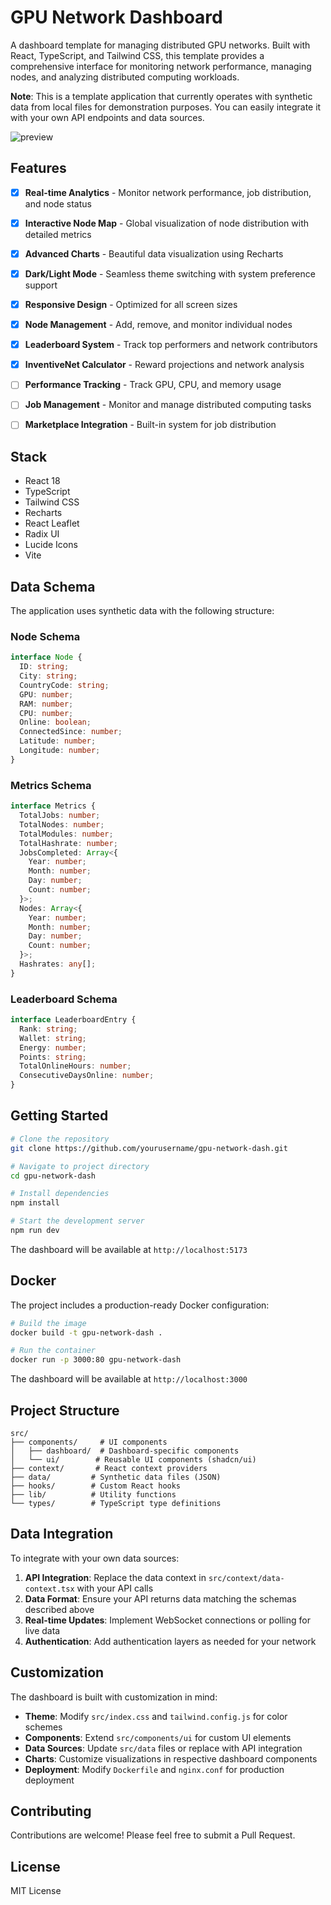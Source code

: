 # GPU Network Dashboard

A dashboard template for managing distributed GPU networks. Built with React, TypeScript, and Tailwind CSS, this template provides a comprehensive interface for monitoring network performance, managing nodes, and analyzing distributed computing workloads.

**Note**: This is a template application that currently operates with synthetic data from local files for demonstration purposes. You can easily integrate it with your own API endpoints and data sources.

![preview](https://github.com/user-attachments/assets/d5f038ea-5a53-409e-87f9-a13b5a92d3bc)

## Features

- [x] **Real-time Analytics** - Monitor network performance, job distribution, and node status
- [x] **Interactive Node Map** - Global visualization of node distribution with detailed metrics
- [x] **Advanced Charts** - Beautiful data visualization using Recharts
- [x] **Dark/Light Mode** - Seamless theme switching with system preference support
- [x] **Responsive Design** - Optimized for all screen sizes
- [x] **Node Management** - Add, remove, and monitor individual nodes
- [x] **Leaderboard System** - Track top performers and network contributors
- [x] **InventiveNet Calculator** - Reward projections and network analysis
- [ ] **Performance Tracking** - Track GPU, CPU, and memory usage
- [ ] **Job Management** - Monitor and manage distributed computing tasks
- [ ] **Marketplace Integration** - Built-in system for job distribution


## Stack

- React 18
- TypeScript
- Tailwind CSS
- Recharts
- React Leaflet
- Radix UI
- Lucide Icons
- Vite

## Data Schema

The application uses synthetic data with the following structure:

### Node Schema
```typescript
interface Node {
  ID: string;
  City: string;
  CountryCode: string;
  GPU: number;
  RAM: number;
  CPU: number;
  Online: boolean;
  ConnectedSince: number;
  Latitude: number;
  Longitude: number;
}
```

### Metrics Schema
```typescript
interface Metrics {
  TotalJobs: number;
  TotalNodes: number;
  TotalModules: number;
  TotalHashrate: number;
  JobsCompleted: Array<{
    Year: number;
    Month: number;
    Day: number;
    Count: number;
  }>;
  Nodes: Array<{
    Year: number;
    Month: number;
    Day: number;
    Count: number;
  }>;
  Hashrates: any[];
}
```

### Leaderboard Schema
```typescript
interface LeaderboardEntry {
  Rank: string;
  Wallet: string;
  Energy: number;
  Points: string;
  TotalOnlineHours: number;
  ConsecutiveDaysOnline: number;
}
```

## Getting Started

```bash
# Clone the repository
git clone https://github.com/yourusername/gpu-network-dash.git

# Navigate to project directory
cd gpu-network-dash

# Install dependencies
npm install

# Start the development server
npm run dev
```

The dashboard will be available at `http://localhost:5173`

## Docker

The project includes a production-ready Docker configuration:

```bash
# Build the image
docker build -t gpu-network-dash .

# Run the container
docker run -p 3000:80 gpu-network-dash
```

The dashboard will be available at `http://localhost:3000`

## Project Structure

```
src/
├── components/     # UI components
│   ├── dashboard/  # Dashboard-specific components
│   └── ui/        # Reusable UI components (shadcn/ui)
├── context/       # React context providers
├── data/         # Synthetic data files (JSON)
├── hooks/        # Custom React hooks
├── lib/          # Utility functions
└── types/        # TypeScript type definitions
```

## Data Integration

To integrate with your own data sources:

1. **API Integration**: Replace the data context in `src/context/data-context.tsx` with your API calls
2. **Data Format**: Ensure your API returns data matching the schemas described above
3. **Real-time Updates**: Implement WebSocket connections or polling for live data
4. **Authentication**: Add authentication layers as needed for your network

## Customization

The dashboard is built with customization in mind:

- **Theme**: Modify `src/index.css` and `tailwind.config.js` for color schemes
- **Components**: Extend `src/components/ui` for custom UI elements
- **Data Sources**: Update `src/data` files or replace with API integration
- **Charts**: Customize visualizations in respective dashboard components
- **Deployment**: Modify `Dockerfile` and `nginx.conf` for production deployment

## Contributing

Contributions are welcome! Please feel free to submit a Pull Request.

## License

MIT License
